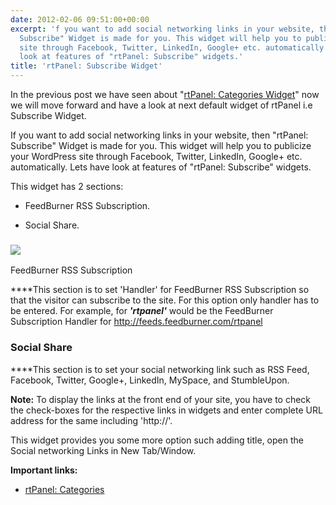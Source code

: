 ```yaml
---
date: 2012-02-06 09:51:00+00:00
excerpt: 'f you want to add social networking links in your website, then "rtPanel:
  Subscribe" Widget is made for you. This widget will help you to publicize your WordPress
  site through Facebook, Twitter, LinkedIn, Google+ etc. automatically. Lets have
  look at features of "rtPanel: Subscribe" widgets.'
title: 'rtPanel: Subscribe Widget'
---
```


In the previous post we have seen about "[rtPanel: Categories Widget](https://rtcamp.com/blog/rtp-categories-widget/)" now we will move forward and have a look at next default widget of rtPanel i.e Subscribe Widget.

If you want to add social networking links in your website, then "rtPanel: Subscribe" Widget is made for you. This widget will help you to publicize your WordPress site through Facebook, Twitter, LinkedIn, Google+ etc. automatically. Lets have look at features of "rtPanel: Subscribe" widgets.

This widget has 2 sections:



	
  * FeedBurner RSS Subscription.

	
  * Social Share.




### [![](https://rtcamp.com/wp-content/uploads/2012/01/rtsubscription-218x600.jpg)](https://rtcamp.com/wp-content/uploads/2012/01/rtsubscription.jpg)
FeedBurner RSS Subscription


****This section is to set 'Handler' for FeedBurner RSS Subscription so that the visitor can subscribe to the site. For this option only handler has to be entered. For example, for _**'rtpanel'**_ would be the FeedBurner Subscription Handler for http://feeds.feedburner.com/rtpanel


### Social Share


****This section is to set your social networking link such as RSS Feed, Facebook, Twitter, Google+, LinkedIn, MySpace, and StumbleUpon.

**Note:** To display the links at the front end of your site, you have to check the check-boxes for the respective links in widgets and enter complete URL address for the same including 'http://'.

This widget provides you some more option such adding title, open the Social networking Links in New Tab/Window.

**Important links:**



	
  * [rtPanel: Categories](https://rtcamp.com/blog/rtp-categories-widget/)



